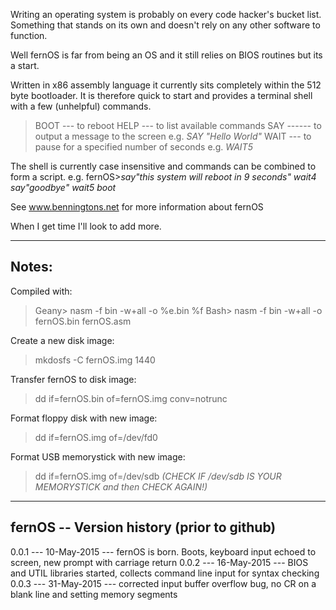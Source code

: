 Writing an operating system is probably on every code hacker's bucket list.
Something that stands on its own and doesn't rely on any other software to function.

Well fernOS is far from being an OS and it still relies on BIOS routines but its a start.

Written in x86 assembly language it currently sits completely within the 512 byte bootloader.
It is therefore quick to start and provides a terminal shell with a few (unhelpful) commands.
>    BOOT --- to reboot
    HELP --- to list available commands
    SAY ------ to output a message to the screen e.g. <em>SAY "Hello World"</em>
    WAIT --- to pause for a specified number of seconds e.g. <em>WAIT5</em>

The shell is currently case insensitive and commands can be combined to form a script.
e.g. fernOS><em>say"this system will reboot in 9 seconds" wait4 say"goodbye" wait5  boot</em>

See www.benningtons.net for more information about fernOS

When I get time I'll look to add more.

---
**Notes:**
---
Compiled with:
>Geany> nasm -f bin -w+all -o %e.bin %f
Bash> nasm -f bin -w+all -o fernOS.bin fernOS.asm

Create a new disk image:
>mkdosfs -C fernOS.img 1440

Transfer fernOS to disk image:
>dd if=fernOS.bin of=fernOS.img conv=notrunc

Format floppy disk with new image:
>dd if=fernOS.img of=/dev/fd0

Format USB memorystick with new image:
>dd if=fernOS.img of=/dev/sdb
*(CHECK IF /dev/sdb IS YOUR MEMORYSTICK and then CHECK AGAIN!)*

---
**fernOS -- Version history (prior to github)**
---
0.0.1 --- 10-May-2015 --- fernOS is born. Boots, keyboard input echoed to screen, new prompt with carriage return
0.0.2 --- 16-May-2015 --- BIOS and UTIL libraries started, collects command line input for syntax checking
0.0.3 --- 31-May-2015 --- corrected input buffer overflow bug, no CR on a blank line and setting memory segments
